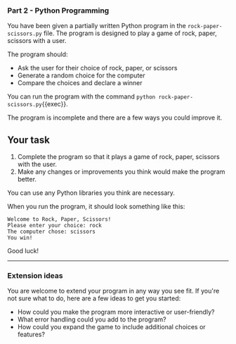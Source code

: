 ### Part 2 - Python Programming

You have been given a partially written Python program in the
`rock-paper-scissors.py` file. The program is designed to play a game of rock,
paper, scissors with a user. 

The program should:
- Ask the user for their choice of rock, paper, or scissors
- Generate a random choice for the computer
- Compare the choices and declare a winner

You can run the program with the command `python rock-paper-scissors.py`{{exec}}. 

The program is incomplete and there are a few ways you could improve it. 

## Your task

1. Complete the program so that it plays a game of rock, paper, scissors with the user.
2. Make any changes or improvements you think would make the program better. 

You can use any Python libraries you think are necessary. 

When you run the program, it should look something like this:

```
Welcome to Rock, Paper, Scissors!
Please enter your choice: rock
The computer chose: scissors
You win!
```

Good luck!

---

### Extension ideas

You are welcome to extend your program in any way you see fit. If you're not
sure what to do, here are a few ideas to get you started:

- How could you make the program more interactive or user-friendly?
- What error handling could you add to the program?
- How could you expand the game to include additional choices or features?
